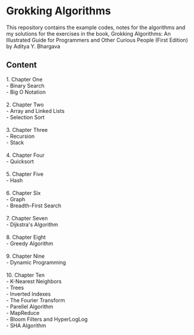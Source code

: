 <h1>Grokking Algorithms</h1>
This repository contains the example codes, notes for the algorithms and my solutions for the exercises in the book, Grokking Algorithms: An Illustrated Guide for Programmers and Other Curious People (First Edition) by Aditya Y. Bhargava

<h2>Content</h2>
1. Chapter One
<br>- Binary Search
<br>- Big O Notation
<br><br>
2. Chapter Two
<br>- Array and Linked Lists
<br>- Selection Sort
<br><br>
3. Chapter Three
<br>- Recursion
<br>- Stack
<br><br>
4. Chapter Four
<br>- Quicksort
  <br><br>
5. Chapter Five
<br>- Hash
<br><br>  
6. Chapter Six
<br>- Graph
<br>- Breadth-First Search
 <br><br> 
7. Chapter Seven
<br>- Dijkstra's Algorithm
<br><br>
8. Chapter Eight
<br>- Greedy Algorithm
<br><br>
9. Chapter Nine
<br>- Dynamic Programming
<br><br>
10. Chapter Ten
<br>- K-Nearest Neighbors
<br>- Trees
<br>- Inverted Indexes
<br>- The Fourier Transform
<br>- Parellel Algorithm
<br>- MapReduce
<br>- Bloom Filters and HyperLogLog
<br>- SHA Algorithm
